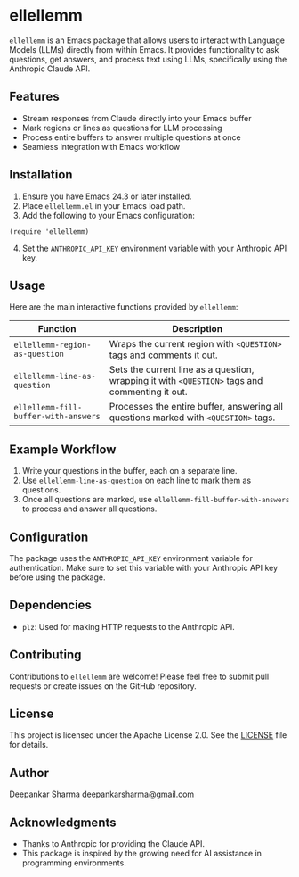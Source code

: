 # ellellemm

`ellellemm` is an Emacs package that allows users to interact with Language Models (LLMs) directly from within Emacs. It provides functionality to ask questions, get answers, and process text using LLMs, specifically using the Anthropic Claude API.

## Features

- Stream responses from Claude directly into your Emacs buffer
- Mark regions or lines as questions for LLM processing
- Process entire buffers to answer multiple questions at once
- Seamless integration with Emacs workflow

## Installation

1. Ensure you have Emacs 24.3 or later installed.
2. Place `ellellemm.el` in your Emacs load path.
3. Add the following to your Emacs configuration:

```elisp
(require 'ellellemm)
```

4. Set the `ANTHROPIC_API_KEY` environment variable with your Anthropic API key.

## Usage

Here are the main interactive functions provided by `ellellemm`:

| Function | Description |
|----------|-------------|
| `ellellemm-region-as-question` | Wraps the current region with `<QUESTION>` tags and comments it out. |
| `ellellemm-line-as-question` | Sets the current line as a question, wrapping it with `<QUESTION>` tags and commenting it out. |
| `ellellemm-fill-buffer-with-answers` | Processes the entire buffer, answering all questions marked with `<QUESTION>` tags. |

## Example Workflow

1. Write your questions in the buffer, each on a separate line.
2. Use `ellellemm-line-as-question` on each line to mark them as questions.
3. Once all questions are marked, use `ellellemm-fill-buffer-with-answers` to process and answer all questions.

## Configuration

The package uses the `ANTHROPIC_API_KEY` environment variable for authentication. Make sure to set this variable with your Anthropic API key before using the package.

## Dependencies

- `plz`: Used for making HTTP requests to the Anthropic API.

## Contributing

Contributions to `ellellemm` are welcome! Please feel free to submit pull requests or create issues on the GitHub repository.

## License

This project is licensed under the Apache License 2.0. See the [LICENSE](LICENSE) file for details.

## Author

Deepankar Sharma <deepankarsharma@gmail.com>

## Acknowledgments

- Thanks to Anthropic for providing the Claude API.
- This package is inspired by the growing need for AI assistance in programming environments.
